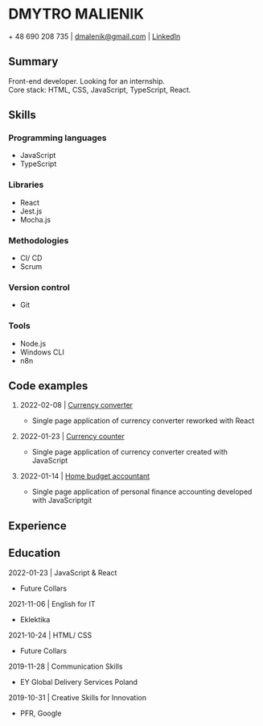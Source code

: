 # DMYTRO MALIENIK
\+ 48 690 208 735 | dmalenik@gmail.com | [LinkedIn](https://www.linkedin.com/in/dmitriy-m-137a735b/)

## Summary
Front-end developer. Looking for an internship.   
Core stack: HTML, CSS, JavaScript, TypeScript, React.

## Skills
### Programming languages
- JavaScript
- TypeScript
### Libraries
- React
- Jest.js
- Mocha.js
### Methodologies
- CI/ CD
- Scrum
### Version control
- Git
### Tools
- Node.js
- Windows CLI
- n8n

## Code examples

1. 2022-02-08 | [Currency converter](https://github.com/dmalenik/currencyconverter)

    - Single page application of currency converter reworked with React

2. 2022-01-23 | [Currency counter](https://github.com/dmalenik/project-4-220116.github.io)

    - Single page application of currency converter created with JavaScript

3. 2022-01-14 | [Home budget accountant](https://github.com/dmalenik/project-3-211210.github.io)

    - Single page application of personal finance accounting developed with JavaScriptgit 

## Experience

## Education

2022-01-23 | JavaScript & React

- Future Collars

2021-11-06 | English for IT

- Eklektika

2021-10-24 | HTML/ CSS

- Future Collars

2019-11-28 | Communication Skills

- EY Global Delivery Services Poland

2019-10-31 | Creative Skills for Innovation

- PFR, Google